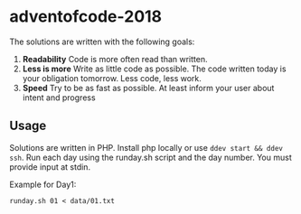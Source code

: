 # adventofcode-2018

The solutions are written with the following goals:

1. **Readability** Code is more often read than written.
2. **Less is more** Write as little code as possible. The code written today is your obligation tomorrow. Less code, less work.
3. **Speed** Try to be as fast as possible. At least inform your user about intent and progress

## Usage
Solutions are written in PHP. Install php locally or use `ddev start && ddev ssh`.
Run each day using the runday.sh script and the day number. You must provide input at stdin.

Example for Day1:

`runday.sh 01 < data/01.txt`